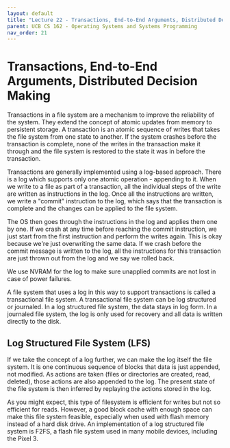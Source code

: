```yaml
---
layout: default
title: "Lecture 22 - Transactions, End-to-End Arguments, Distributed Decision Making"
parent: UCB CS 162 - Operating Systems and Systems Programming
nav_order: 21
---
```


# Transactions, End-to-End Arguments, Distributed Decision Making

Transactions in a file system are a mechanism to improve the reliability of the system. They extend the concept of atomic updates from memory to persistent storage. A transaction is an atomic sequence of writes that takes the file system from one state to another. If the system crashes before the transaction is complete, none of the writes in the transaction make it through and the file system is restored to the state it was in before the transaction.

Transactions are generally implemented using a log-based approach. There is a log which supports only one atomic operation - appending to it. When we write to a file as part of a transaction, all the individual steps of the write are written as instructions in the log. Once all the instructions are written, we write a "commit" instruction to the log, which says that the transaction is complete and the changes can be applied to the file system.

The OS then goes through the instructions in the log and applies them one by one. If we crash at any time before reaching the commit instruction, we just start from the first instruction and perform the writes again. This is okay because we're just overwriting the same data. If we crash before the commit message is written to the log, all the instructions for this transaction are just thrown out from the log and we say we rolled back.

We use NVRAM for the log to make sure unapplied commits are not lost in case of power failures.

A file system that uses a log in this way to support transactions is called a transactional file system. A transactional file system can be log structured or journaled. In a log structured file system, the data stays in log form. In a journaled file system, the log is only used for recovery and all data is written directly to the disk.

## Log Structured File System (LFS)
If we take the concept of a log further, we can make the log itself the file system. It is one continuous sequence of blocks that data is just appended, not modified. As actions are taken (files or directories are created, read, deleted), those actions are also appended to the log. The present state of the file system is then inferred by replaying the actions stored in the log.

As you might expect, this type of filesystem is efficient for writes but not so efficient for reads. However, a good block cache with enough space can make this file system feasible, especially when used with flash memory instead of a hard disk drive. An implementation of a log structured file system is F2FS, a flash file system used in many mobile devices, including the Pixel 3.
